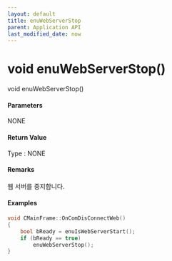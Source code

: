 ```yaml
---
layout: default
title: enuWebServerStop
parent: Application API
last_modified_date: now
---
```

# void enuWebServerStop\(\)

void enuWebServerStop\(\)

#### Parameters

NONE

#### Return Value

Type : NONE

#### Remarks

웹 서버를 중지합니다.

#### Examples

```cpp
void CMainFrame::OnComDisConnectWeb()
{
	bool bReady = enuIsWebServerStart();
	if (bReady == true)
		enuWebServerStop();
}
```



